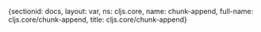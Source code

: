{sectionid: docs, layout: var, ns: cljs.core, name: chunk-append, full-name: cljs.core/chunk-append,
  title: cljs.core/chunk-append}
